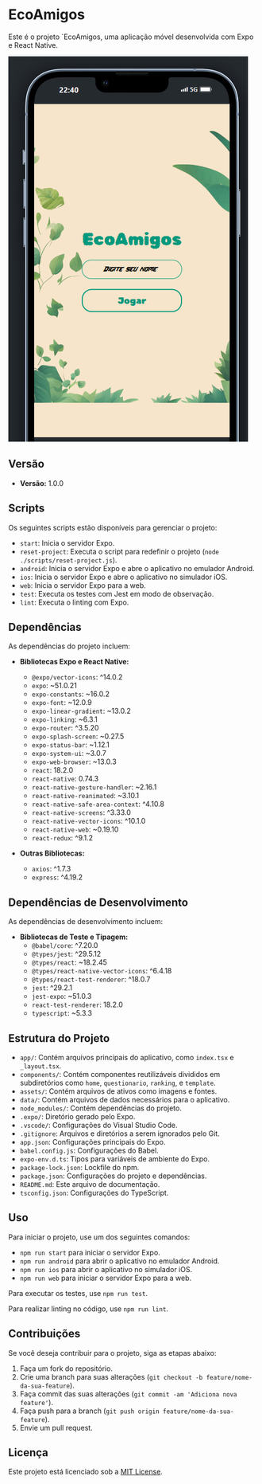 # EcoAmigos

Este é o projeto `EcoAmigos, uma aplicação móvel desenvolvida com Expo e React Native.

![alt text](image.png)
## Versão

- **Versão:** 1.0.0

## Scripts

Os seguintes scripts estão disponíveis para gerenciar o projeto:

- `start`: Inicia o servidor Expo.
- `reset-project`: Executa o script para redefinir o projeto (`node ./scripts/reset-project.js`).
- `android`: Inicia o servidor Expo e abre o aplicativo no emulador Android.
- `ios`: Inicia o servidor Expo e abre o aplicativo no simulador iOS.
- `web`: Inicia o servidor Expo para a web.
- `test`: Executa os testes com Jest em modo de observação.
- `lint`: Executa o linting com Expo.

## Dependências

As dependências do projeto incluem:

- **Bibliotecas Expo e React Native:**
  - `@expo/vector-icons`: ^14.0.2
  - `expo`: ~51.0.21
  - `expo-constants`: ~16.0.2
  - `expo-font`: ~12.0.9
  - `expo-linear-gradient`: ~13.0.2
  - `expo-linking`: ~6.3.1
  - `expo-router`: ^3.5.20
  - `expo-splash-screen`: ~0.27.5
  - `expo-status-bar`: ~1.12.1
  - `expo-system-ui`: ~3.0.7
  - `expo-web-browser`: ~13.0.3
  - `react`: 18.2.0
  - `react-native`: 0.74.3
  - `react-native-gesture-handler`: ~2.16.1
  - `react-native-reanimated`: ~3.10.1
  - `react-native-safe-area-context`: ^4.10.8
  - `react-native-screens`: ^3.33.0
  - `react-native-vector-icons`: ^10.1.0
  - `react-native-web`: ~0.19.10
  - `react-redux`: ^9.1.2

- **Outras Bibliotecas:**
  - `axios`: ^1.7.3
  - `express`: ^4.19.2

## Dependências de Desenvolvimento

As dependências de desenvolvimento incluem:

- **Bibliotecas de Teste e Tipagem:**
  - `@babel/core`: ^7.20.0
  - `@types/jest`: ^29.5.12
  - `@types/react`: ~18.2.45
  - `@types/react-native-vector-icons`: ^6.4.18
  - `@types/react-test-renderer`: ^18.0.7
  - `jest`: ^29.2.1
  - `jest-expo`: ~51.0.3
  - `react-test-renderer`: 18.2.0
  - `typescript`: ~5.3.3

## Estrutura do Projeto

- `app/`: Contém arquivos principais do aplicativo, como `index.tsx` e `_layout.tsx`.
- `components/`: Contém componentes reutilizáveis divididos em subdiretórios como `home`, `questionario`, `ranking`, e `template`.
- `assets/`: Contém arquivos de ativos como imagens e fontes.
- `data/`: Contém arquivos de dados necessários para o aplicativo.
- `node_modules/`: Contém dependências do projeto.
- `.expo/`: Diretório gerado pelo Expo.
- `.vscode/`: Configurações do Visual Studio Code.
- `.gitignore`: Arquivos e diretórios a serem ignorados pelo Git.
- `app.json`: Configurações principais do Expo.
- `babel.config.js`: Configurações do Babel.
- `expo-env.d.ts`: Tipos para variáveis de ambiente do Expo.
- `package-lock.json`: Lockfile do npm.
- `package.json`: Configurações do projeto e dependências.
- `README.md`: Este arquivo de documentação.
- `tsconfig.json`: Configurações do TypeScript.

## Uso

Para iniciar o projeto, use um dos seguintes comandos:

- `npm run start` para iniciar o servidor Expo.
- `npm run android` para abrir o aplicativo no emulador Android.
- `npm run ios` para abrir o aplicativo no simulador iOS.
- `npm run web` para iniciar o servidor Expo para a web.

Para executar os testes, use `npm run test`.

Para realizar linting no código, use `npm run lint`.

## Contribuições

Se você deseja contribuir para o projeto, siga as etapas abaixo:

1. Faça um fork do repositório.
2. Crie uma branch para suas alterações (`git checkout -b feature/nome-da-sua-feature`).
3. Faça commit das suas alterações (`git commit -am 'Adiciona nova feature'`).
4. Faça push para a branch (`git push origin feature/nome-da-sua-feature`).
5. Envie um pull request.

## Licença

Este projeto está licenciado sob a [MIT License](LICENSE).


